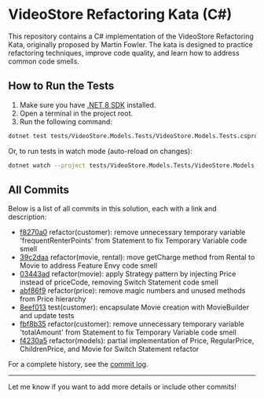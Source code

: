 # VideoStore Refactoring Kata (C#)

This repository contains a C# implementation of the VideoStore Refactoring Kata, originally proposed by Martin Fowler. The kata is designed to practice refactoring techniques, improve code quality, and learn how to address common code smells.

## How to Run the Tests

1. Make sure you have [.NET 8 SDK](https://dotnet.microsoft.com/download) installed.
2. Open a terminal in the project root.
3. Run the following command:

```bash
dotnet test tests/VideoStore.Models.Tests/VideoStore.Models.Tests.csproj
```

Or, to run tests in watch mode (auto-reload on changes):

```bash
dotnet watch --project tests/VideoStore.Models.Tests/VideoStore.Models.Tests.csproj test
```

## All Commits

Below is a list of all commits in this solution, each with a link and description:

- [f8270a0](https://github.com/andres-victor-hoyos/katas-refactoring/commit/f8270a0) refactor(customer): remove unnecessary temporary variable 'frequentRenterPoints' from Statement to fix Temporary Variable code smell
- [39c2daa](https://github.com/andres-victor-hoyos/katas-refactoring/commit/39c2daa) refactor(movie, rental): move getCharge method from Rental to Movie to address Feature Envy code smell
- [03443ad](https://github.com/andres-victor-hoyos/katas-refactoring/commit/03443ad) refactor(movie): apply Strategy pattern by injecting Price instead of priceCode, removing Switch Statement code smell
- [abf86f9](https://github.com/andres-victor-hoyos/katas-refactoring/commit/abf86f9) refactor(price): remove magic numbers and unused methods from Price hierarchy
- [8eef013](https://github.com/andres-victor-hoyos/katas-refactoring/commit/8eef013) test(customer): encapsulate Movie creation with MovieBuilder and update tests
- [fbf8b35](https://github.com/andres-victor-hoyos/katas-refactoring/commit/fbf8b35) refactor(customer): remove unnecessary temporary variable 'totalAmount' from Statement to fix Temporary Variable code smell
- [f4230a5](https://github.com/andres-victor-hoyos/katas-refactoring/commit/f4230a5) refactor(models): partial implementation of Price, RegularPrice, ChildrenPrice, and Movie for Switch Statement refactor

For a complete history, see the [commit log](https://github.com/andres-victor-hoyos/katas-refactoring/commits/main).

---

Let me know if you want to add more details or include other commits!
